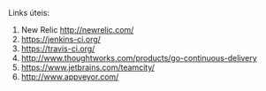 Links úteis:

1. New Relic http://newrelic.com/
2. https://jenkins-ci.org/
2. https://travis-ci.org/
3. http://www.thoughtworks.com/products/go-continuous-delivery
4. https://www.jetbrains.com/teamcity/
5. http://www.appveyor.com/